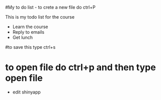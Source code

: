 #My to do list - to crete a new file do ctrl+P

This is my todo list for the course

- Learn the course
- Reply to emails 
- Get lunch

#to save this type ctrl+s
# to open file do ctrl+p and then type open file

  -  edit shinyapp
